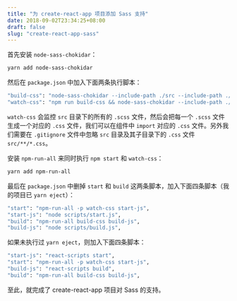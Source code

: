 ```yaml
---
title: "为 create-react-app 项目添加 Sass 支持"
date: 2018-09-02T23:34:25+08:00
draft: false
slug: "create-react-app-sass"
---
```


首先安装 `node-sass-chokidar`：

```zsh
yarn add node-sass-chokidar
```

然后在 `package.json` 中加入下面两条执行脚本：

```zsh
"build-css": "node-sass-chokidar --include-path ./src --include-path ./node_modules src/ -o src/",
"watch-css": "npm run build-css && node-sass-chokidar --include-path ./src --include-path ./node_modules src/ -o src/ --watch --recursive",
```

`watch-css` 会监控 `src` 目录下的所有的 `.scss` 文件，然后会把每一个 `.scss` 文件生成一个对应的 `.css` 文件，我们可以在组件中 `import` 对应的 `.css` 文件。另外我们需要在 `.gitignore` 文件中忽略 `src` 目录及其子目录下的 `.css` 文件 `src/**/*.css`。

安装 `npm-run-all` 来同时执行 `npm start` 和 `watch-css`：

```zsh
yarn add npm-run-all
```

最后在 `package.json` 中删掉 `start` 和 `build` 这两条脚本，加入下面四条脚本（我的项目已 `yarn eject`）：

```zsh
"start": "npm-run-all -p watch-css start-js",
"start-js": "node scripts/start.js",
"build": "npm-run-all build-css build-js",
"build-js": "node scripts/build.js",
```

如果未执行过 `yarn eject`，则加入下面四条脚本：

```zsh
"start-js": "react-scripts start",
"start": "npm-run-all -p watch-css start-js",
"build-js": "react-scripts build",
"build": "npm-run-all build-css build-js",
```

至此，就完成了 create-react-app 项目对 Sass 的支持。